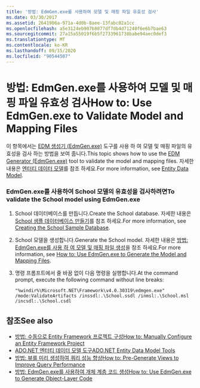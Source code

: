 ```yaml
---
title: '방법: EdmGen.exe를 사용하여 모델 및 매핑 파일 유효성 검사'
ms.date: 03/30/2017
ms.assetid: 2641906a-971a-4d0b-8aee-13fabc02a1cc
ms.openlocfilehash: a5e3124eb907b8077df7db4d71240f6e6b7bae63
ms.sourcegitcommit: 27a15a55019f6b5f2733961738babe94aec0def3
ms.translationtype: MT
ms.contentlocale: ko-KR
ms.lasthandoff: 09/15/2020
ms.locfileid: "90544507"
---
```

# <a name="how-to-use-edmgenexe-to-validate-model-and-mapping-files"></a><span data-ttu-id="f4a80-102">방법: EdmGen.exe를 사용하여 모델 및 매핑 파일 유효성 검사</span><span class="sxs-lookup"><span data-stu-id="f4a80-102">How to: Use EdmGen.exe to Validate Model and Mapping Files</span></span>
<span data-ttu-id="f4a80-103">이 항목에서는 [EDM 생성기 (EdmGen.exe)](edm-generator-edmgen-exe.md) 도구를 사용 하 여 모델 및 매핑 파일의 유효성을 검사 하는 방법을 보여 줍니다.</span><span class="sxs-lookup"><span data-stu-id="f4a80-103">This topic shows how to use the [EDM Generator (EdmGen.exe)](edm-generator-edmgen-exe.md) tool to validate the model and mapping files.</span></span> <span data-ttu-id="f4a80-104">자세한 내용은 [엔터티 데이터 모델](../entity-data-model.md)를 참조 하세요.</span><span class="sxs-lookup"><span data-stu-id="f4a80-104">For more information, see [Entity Data Model](../entity-data-model.md).</span></span>  
  
### <a name="to-validate-the-school-model-using-edmgenexe"></a><span data-ttu-id="f4a80-105">EdmGen.exe를 사용하여 School 모델의 유효성을 검사하려면</span><span class="sxs-lookup"><span data-stu-id="f4a80-105">To validate the School model using EdmGen.exe</span></span>  
  
1. <span data-ttu-id="f4a80-106">School 데이터베이스를 만듭니다.</span><span class="sxs-lookup"><span data-stu-id="f4a80-106">Create the School database.</span></span> <span data-ttu-id="f4a80-107">자세한 내용은 [School 샘플 데이터베이스 만들기](/previous-versions/dotnet/netframework-4.0/bb399731(v=vs.100))를 참조 하세요.</span><span class="sxs-lookup"><span data-stu-id="f4a80-107">For more information, see [Creating the School Sample Database](/previous-versions/dotnet/netframework-4.0/bb399731(v=vs.100)).</span></span>  
  
2. <span data-ttu-id="f4a80-108">School 모델을 생성합니다.</span><span class="sxs-lookup"><span data-stu-id="f4a80-108">Generate the School model.</span></span> <span data-ttu-id="f4a80-109">자세한 내용은 [방법: EdmGen.exe를 사용 하 여 모델 및 매핑 파일 생성](how-to-use-edmgen-exe-to-generate-the-model-and-mapping-files.md)을 참조 하세요.</span><span class="sxs-lookup"><span data-stu-id="f4a80-109">For more information, see [How to: Use EdmGen.exe to Generate the Model and Mapping Files](how-to-use-edmgen-exe-to-generate-the-model-and-mapping-files.md).</span></span>  
  
3. <span data-ttu-id="f4a80-110">명령 프롬프트에서 줄 바꿈 없이 다음 명령을 실행합니다.</span><span class="sxs-lookup"><span data-stu-id="f4a80-110">At the command prompt, execute the following command without line breaks:</span></span>  
  
    ```console
    "%windir%\Microsoft.NET\Framework\v4.0.30319\edmgen.exe" /mode:ValidateArtifacts /inssdl:.\School.ssdl /inmsl:.\School.msl /incsdl:.\School.csdl  
    ```  
  
## <a name="see-also"></a><span data-ttu-id="f4a80-111">참조</span><span class="sxs-lookup"><span data-stu-id="f4a80-111">See also</span></span>

- <span data-ttu-id="f4a80-112">[방법: 수동으로 Entity Framework 프로젝트 구성](/previous-versions/dotnet/netframework-4.0/bb738546(v=vs.100))</span><span class="sxs-lookup"><span data-stu-id="f4a80-112">[How to: Manually Configure an Entity Framework Project](/previous-versions/dotnet/netframework-4.0/bb738546(v=vs.100))</span></span>
- <span data-ttu-id="f4a80-113">[ADO.NET 엔터티 데이터 모델 도구](/previous-versions/dotnet/netframework-4.0/bb399249(v=vs.100))</span><span class="sxs-lookup"><span data-stu-id="f4a80-113">[ADO.NET Entity Data Model Tools](/previous-versions/dotnet/netframework-4.0/bb399249(v=vs.100))</span></span>
- <span data-ttu-id="f4a80-114">[방법: 뷰를 미리 생성하여 쿼리 성능 향상](/previous-versions/dotnet/netframework-4.0/bb896240(v=vs.100))</span><span class="sxs-lookup"><span data-stu-id="f4a80-114">[How to: Pre-Generate Views to Improve Query Performance](/previous-versions/dotnet/netframework-4.0/bb896240(v=vs.100))</span></span>
- [<span data-ttu-id="f4a80-115">방법: EdmGen.exe를 사용하여 개체 계층 코드 생성</span><span class="sxs-lookup"><span data-stu-id="f4a80-115">How to: Use EdmGen.exe to Generate Object-Layer Code</span></span>](how-to-use-edmgen-exe-to-generate-object-layer-code.md)
